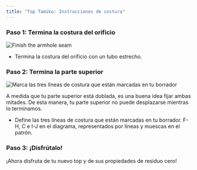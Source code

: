 ```yaml
---
title: "Top Tamiko: Instrucciones de costura"
---
```


### Paso 1: Termina la costura del orificio

![Finish the armhole seam](step03.png)

- Termina la costura del orificio con un tubo estrecho.

### Paso 2: Termina la parte superior

![Marca las tres líneas de costura que están marcadas en tu borrador](step04.png)

<Note>

A medida que tu parte superior está doblada, es una buena idea fijar ambas mitades.
De esta manera, tu parte superior no puede desplazarse mientras lo terminamos.

</Note>

- Define las tres líneas de costura que están marcadas en tu borrador. F-H, C e I-J en el diagrama, representados por líneas y muescas en el patrón.

### Paso 3: ¡Disfrútalo!

¡Ahora disfruta de tu nuevo top y de sus propiedades de residuo cero!
